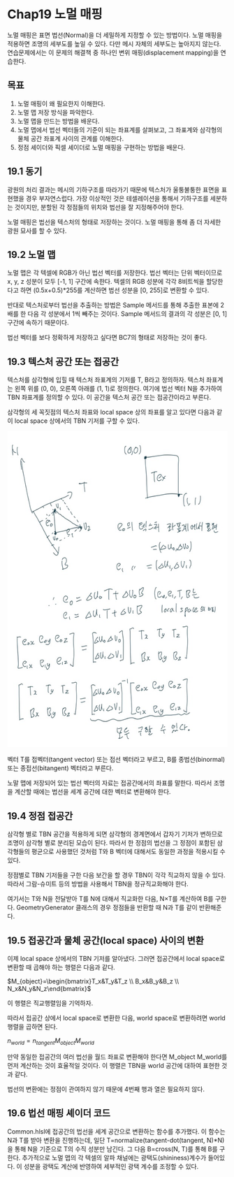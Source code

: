 # Chap19 노멀 매핑

노멀 매핑은 표면 법선(Normal)을 더 세밀하게 지정할 수 있는 방법이다. 노멀 매핑을 적용하면 조명의 세부도를 높일 수 있다. 다만 메시 자체의 세부도는 높아지지 않는다. 연습문제에서는 이 문제의 해결책 중 하나인 변위 매핑(displacement mapping)을 연습한다.

## 목표

1. 노멀 매핑이 왜 필요한지 이해한다.
2. 노멀 맵 저장 방식을 파악한다.
3. 노멀 맵을 만드는 방법을 배운다.
4. 노멀 맵에서 법선 벡터들의 기준이 되는 좌표계를 살펴보고, 그 좌표계와 삼각형의 물체 공간 좌표계 사이의 관계를 이해한다.
5. 정점 셰이더와 픽셀 셰이더로 노멀 매핑을 구현하는 방법을 배운다.

## 19.1 동기

광원의 처리 결과는 메시의 기하구조를 따라가기 때문에 텍스처가 울퉁불퉁한 표면을 표현했을 경우 부자연스럽다. 가장 이상적인 것은 테셀레이션을 통해서 기하구조를 세분하는 것이지만, 분할된 각 정점들의 위치와 법선을 잘 지정해주어야 한다.

노멀 매핑은 법선을 텍스처의 형태로 저장하는 것이다. 노멀 매핑을 통해 좀 더 자세한 광원 묘사를 할 수 있다.

## 19.2 노멀 맵

노멀 맵은 각 텍셀에 RGB가 아닌 법선 벡터를 저장한다. 법선 벡터는 단위 벡터이므로 x, y, z 성분이 모두 [-1, 1] 구간에 속한다. 텍셀의 RGB 성분에 각각 8비트씩을 할당한다고 하면 (0.5x+0.5)\*255를 계산하면 법선 성분을 [0, 255]로 변환할 수 있다.

반대로 텍스처로부터 법선을 추출하는 방법은 Sample 메서드를 통해 추출한 표본에 2배를 한 다음 각 성분에서 1씩 빼주는 것이다. Sample 메서드의 결과의 각 성분은 [0, 1] 구간에 속하기 때문이다.

법선 벡터를 보다 정확하게 저장하고 싶다면 BC7의 형태로 저장하는 것이 좋다.

## 19.3 텍스처 공간 또는 접공간

텍스처를 삼각형에 입힐 때 텍스처 좌표계의 기저를 T, B라고 정의하자. 텍스처 좌표계는 왼쪽 위를 (0, 0), 오른쪽 아래를 (1, 1)로 정의한다. 여기에 법선 벡터 N을 추가하여 TBN 좌표계를 정의할 수 있다. 이 공간을 텍스처 공간 또는 접공간이라고 부른다.

삼각형의 세 꼭짓점의 텍스처 좌표와 local space 상의 좌표를 알고 있다면 다음과 같이 local space 상에서의 TBN 기저를 구할 수 있다.

![img](./notes/note1.jpg)

벡터 T를 접벡터(tangent vector) 또는 접선 벡터라고 부르고, B를 종법선(binormal) 또는 종접선(bitangent) 벡터라고 부른다.

노말 맵에 저장되어 있는 법선 벡터의 자료는 접공간에서의 좌표를 말한다. 따라서 조명을 계산할 때에는 법선을 세계 공간에 대한 벡터로 변환해야 한다.

## 19.4 정점 접공간

삼각형 별로 TBN 공간을 적용하게 되면 삼각형의 경계면에서 갑자기 기저가 변하므로 조명이 삼각형 별로 분리된 모습이 된다. 따라서 한 정점의 법선을 그 정점이 포함된 삼각형들의 평균으로 사용했던 것처럼 T와 B 벡터에 대해서도 동일한 과정을 적용시킬 수 있다.

정점별로 TBN 기저들을 구한 다음 보간을 할 경우 TBN이 각각 직교하지 않을 수 있다. 따라서 그람-슈미트 등의 방법을 사용해서 TBN을 정규직교화해야 한다.

여기서는 T와 N을 전달받아 T를 N에 대해서 직교화한 다음, N×T를 계산하여 B를 구한다. GeometryGenerator 클래스의 경우 정점들을 반환할 때 N과 T를 같이 반환해준다.

## 19.5 접공간과 물체 공간(local space) 사이의 변환

이제 local space 상에서의 TBN 기저를 알아냈다. 그러면 접공간에서 local space로 변환할 때 곱해야 하는 행렬은 다음과 같다.

$M_{object}=\begin{bmatrix}T_x&T_y&T_z \\ B_x&B_y&B_z \\ N_x&N_y&N_z\end{bmatrix}$

이 행렬은 직교행렬임을 기억하자.

따라서 접공간 상에서 local space로 변환한 다음, world space로 변환하려면 world 행렬을 곱하면 된다.

$n_{world}=n_{tangent} M_{object} M_{world}$

만약 동일한 접공간의 여러 법선을 월드 좌표로 변환해야 한다면 M_object M_world를 먼저 계산하는 것이 효율적일 것이다. 이 행렬은 TBN을 world 공간에 대하여 표현한 것과 같다.

법선의 변환에는 정점이 관여하지 않기 때문에 4번째 행과 열은 필요하지 않다.

## 19.6 법선 매핑 셰이더 코드

Common.hlsl에 접공간의 법선을 세계 공간으로 변환하는 함수를 추가했다. 이 함수는 N과 T를 받아 변환을 진행하는데, 일단 T=normalize(tangent-dot(tangent, N)\*N)을 통해 N을 기준으로 T의 수직 성분만 남긴다. 그 다음 B=cross(N, T)를 통해 B를 구한다.
추가적으로 노멀 맵의 각 텍셀의 알파 채널에는 광택도(shininess)계수가 들어있다. 이 성분을 광택도 계산에 반영하여 세부적인 광택 계수를 조정할 수 있다.
